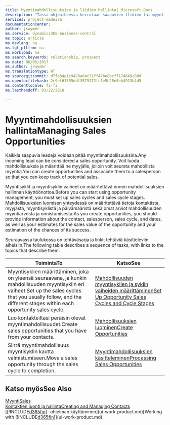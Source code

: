```yaml
---
title: Myyntimahdollisuuksien ja liidien hallinta| Microsoft Docs
description: "Tässä ohjeaiheessa kerrotaan saapuvien llidien tai myyntimahdollisuuksien hallintaa Business Central -sovelluksessa ja mahdollisuuden liittämisestä myyjään, jotta mahdollista myyntiä voidaan seurata."
services: project-madeira
documentationcenter: 
author: jswymer
ms.service: dynamics365-business-central
ms.topic: article
ms.devlang: na
ms.tgt_pltfrm: na
ms.workload: na
ms.search.keywords: relationship, prospect
ms.date: 06/06/2017
ms.author: jswymer
ms.translationtype: HT
ms.sourcegitcommit: d7fb34e1c9428a64c71ff47be8bcff174649c00d
ms.openlocfilehash: 2c9ef61555ddf3579172fc1e5b28e8eb4923b4d5
ms.contentlocale: fi-fi
ms.lasthandoff: 03/22/2018

---
```

# <a name="managing-sales-opportunities"></a><span data-ttu-id="76c1b-103">Myyntimahdollisuuksien hallinta</span><span class="sxs-lookup"><span data-stu-id="76c1b-103">Managing Sales Opportunities</span></span>
<span data-ttu-id="76c1b-104">Kaikkia saapuvia leadeja voidaan pitää myyntimahdollisuuksina.</span><span class="sxs-lookup"><span data-stu-id="76c1b-104">Any incoming lead can be considered a sales opportunity.</span></span> <span data-ttu-id="76c1b-105">Voit luoda mahdollisuuksia ja määrittää ne myyjälle, jolloin voit seurata mahdollista myyntiä.</span><span class="sxs-lookup"><span data-stu-id="76c1b-105">You can create opportunities and associate them to a salesperson so that you can keep track of potential sales.</span></span>

<span data-ttu-id="76c1b-106">Myyntisyklit ja myyntisyklin vaiheet on määritettävä ennen mahdollisuuksien hallinnan käyttöönottoa.</span><span class="sxs-lookup"><span data-stu-id="76c1b-106">Before you can start using opportunity management, you must set up sales cycles and sales cycle stages.</span></span> <span data-ttu-id="76c1b-107">Mahdollisuuksien luomisen yhteydessä on määritettävä tietoja kontaktista, myyjästä, myyntisyklistä ja päivämääristä sekä omat arviot mahdollisuuden myyntiarvosta ja onnistumisesta.</span><span class="sxs-lookup"><span data-stu-id="76c1b-107">As you create opportunities, you should provide information about the contact, salesperson, sales cycle, and dates, as well as your estimates for the sales value of the opportunity and your estimation of the chances of its success.</span></span>

<span data-ttu-id="76c1b-108">Seuraavassa taulukossa on tehtäväsarja ja linkit tehtäviä käsitteleviin aiheisiin.</span><span class="sxs-lookup"><span data-stu-id="76c1b-108">The following table describes a sequence of tasks, with links to the topics that describe them.</span></span>

| <span data-ttu-id="76c1b-109">Toiminta</span><span class="sxs-lookup"><span data-stu-id="76c1b-109">To</span></span> | <span data-ttu-id="76c1b-110">Katso</span><span class="sxs-lookup"><span data-stu-id="76c1b-110">See</span></span> |
| --- | --- |
| <span data-ttu-id="76c1b-111">Myyntisyklien määrittäminen, joka on yleensä seuraavana, ja kunkin mahdollisuuden myyntisyklin eri vaiheet.</span><span class="sxs-lookup"><span data-stu-id="76c1b-111">Set up the sales cycles that you usually follow, and the different stages within each opportunity sales cycle.</span></span> |[<span data-ttu-id="76c1b-112">Mahdollisuuden myyntisyklien ja syklin vaiheiden määrittäminen</span><span class="sxs-lookup"><span data-stu-id="76c1b-112">Set Up Opportunity Sales Cycles and Cycle Stages</span></span>](marketing-how-setup-opportunity-sales-cycles-stages.md) |
| <span data-ttu-id="76c1b-113">Luo kontakteiltasi peräisin olevat myyntimahdollisuudet.</span><span class="sxs-lookup"><span data-stu-id="76c1b-113">Create sales opportunities that you have from your contacts.</span></span> |[<span data-ttu-id="76c1b-114">Mahdollisuuksien luominen</span><span class="sxs-lookup"><span data-stu-id="76c1b-114">Create Opportunities</span></span>](marketing-how-create-opportunities.md) |
| <span data-ttu-id="76c1b-115">Siirrä myyntimahdollisuus myyntisyklin kautta valmistumiseen.</span><span class="sxs-lookup"><span data-stu-id="76c1b-115">Move a sales opportunity through the sales cycle to completion.</span></span> |[<span data-ttu-id="76c1b-116">Myyntimahdollisuuksien käsitteleminen</span><span class="sxs-lookup"><span data-stu-id="76c1b-116">Processing Sales Opportunities</span></span>](marketing-processing-sales-opportunities.md) |

## <a name="see-also"></a><span data-ttu-id="76c1b-117">Katso myös</span><span class="sxs-lookup"><span data-stu-id="76c1b-117">See Also</span></span>
[<span data-ttu-id="76c1b-118">Myynti</span><span class="sxs-lookup"><span data-stu-id="76c1b-118">Sales</span></span>](sales-manage-sales.md)  
[<span data-ttu-id="76c1b-119">Kontaktien luonti ja hallinta</span><span class="sxs-lookup"><span data-stu-id="76c1b-119">Creating and Managing Contacts</span></span>](marketing-contacts.md)  
<span data-ttu-id="76c1b-120">[[!INCLUDE[d365fin](includes/d365fin_md.md)] -ohjelman käyttäminen](ui-work-product.md)</span><span class="sxs-lookup"><span data-stu-id="76c1b-120">[Working with [!INCLUDE[d365fin](includes/d365fin_md.md)]](ui-work-product.md)</span></span>

